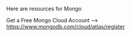 Here are resources for Mongo

Get a Free Mongo Cloud Account --> https://www.mongodb.com/cloud/atlas/register
